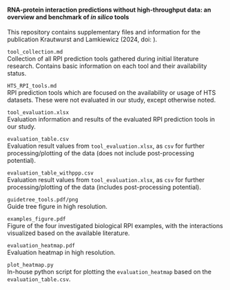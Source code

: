 #### RNA-protein interaction predictions without high-throughput data: an overview and benchmark of *in silico* tools

This repository contains supplementary files and information for the publication Krautwurst and Lamkiewicz (2024, doi: ).

`tool_collection.md`  
    Collection of all RPI prediction tools gathered during initial literature research. Contains basic information on each tool and their availability status.

`HTS_RPI_tools.md`  
    RPI prediction tools which are focused on the availability or usage of HTS datasets. These were not evaluated in our study, except otherwise noted.

`tool_evaluation.xlsx`  
    Evaluation information and results of the evaluated RPI prediction tools in our study.

`evaluation_table.csv`  
    Evaluation result values from `tool_evaluation.xlsx`, as `csv` for further processing/plotting of the data (does not include post-processing potential).

`evaluation_table_withppp.csv`  
    Evaluation result values from `tool_evaluation.xlsx`, as `csv` for further processing/plotting of the data (includes post-processing potential).

`guidetree_tools.pdf/png`  
    Guide tree figure in high resolution.

`examples_figure.pdf`  
    Figure of the four investigated biological RPI examples, with the interactions visualized based on the available literature.

`evaluation_heatmap.pdf`  
    Evaluation heatmap in high resolution.

`plot_heatmap.py`  
    In-house python script for plotting the `evaluation_heatmap` based on the `evaluation_table.csv`.
